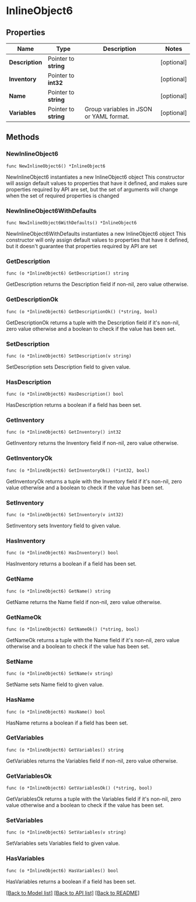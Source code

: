 # InlineObject6

## Properties

Name | Type | Description | Notes
------------ | ------------- | ------------- | -------------
**Description** | Pointer to **string** |  | [optional] 
**Inventory** | Pointer to **int32** |  | [optional] 
**Name** | Pointer to **string** |  | [optional] 
**Variables** | Pointer to **string** | Group variables in JSON or YAML format. | [optional] 

## Methods

### NewInlineObject6

`func NewInlineObject6() *InlineObject6`

NewInlineObject6 instantiates a new InlineObject6 object
This constructor will assign default values to properties that have it defined,
and makes sure properties required by API are set, but the set of arguments
will change when the set of required properties is changed

### NewInlineObject6WithDefaults

`func NewInlineObject6WithDefaults() *InlineObject6`

NewInlineObject6WithDefaults instantiates a new InlineObject6 object
This constructor will only assign default values to properties that have it defined,
but it doesn't guarantee that properties required by API are set

### GetDescription

`func (o *InlineObject6) GetDescription() string`

GetDescription returns the Description field if non-nil, zero value otherwise.

### GetDescriptionOk

`func (o *InlineObject6) GetDescriptionOk() (*string, bool)`

GetDescriptionOk returns a tuple with the Description field if it's non-nil, zero value otherwise
and a boolean to check if the value has been set.

### SetDescription

`func (o *InlineObject6) SetDescription(v string)`

SetDescription sets Description field to given value.

### HasDescription

`func (o *InlineObject6) HasDescription() bool`

HasDescription returns a boolean if a field has been set.

### GetInventory

`func (o *InlineObject6) GetInventory() int32`

GetInventory returns the Inventory field if non-nil, zero value otherwise.

### GetInventoryOk

`func (o *InlineObject6) GetInventoryOk() (*int32, bool)`

GetInventoryOk returns a tuple with the Inventory field if it's non-nil, zero value otherwise
and a boolean to check if the value has been set.

### SetInventory

`func (o *InlineObject6) SetInventory(v int32)`

SetInventory sets Inventory field to given value.

### HasInventory

`func (o *InlineObject6) HasInventory() bool`

HasInventory returns a boolean if a field has been set.

### GetName

`func (o *InlineObject6) GetName() string`

GetName returns the Name field if non-nil, zero value otherwise.

### GetNameOk

`func (o *InlineObject6) GetNameOk() (*string, bool)`

GetNameOk returns a tuple with the Name field if it's non-nil, zero value otherwise
and a boolean to check if the value has been set.

### SetName

`func (o *InlineObject6) SetName(v string)`

SetName sets Name field to given value.

### HasName

`func (o *InlineObject6) HasName() bool`

HasName returns a boolean if a field has been set.

### GetVariables

`func (o *InlineObject6) GetVariables() string`

GetVariables returns the Variables field if non-nil, zero value otherwise.

### GetVariablesOk

`func (o *InlineObject6) GetVariablesOk() (*string, bool)`

GetVariablesOk returns a tuple with the Variables field if it's non-nil, zero value otherwise
and a boolean to check if the value has been set.

### SetVariables

`func (o *InlineObject6) SetVariables(v string)`

SetVariables sets Variables field to given value.

### HasVariables

`func (o *InlineObject6) HasVariables() bool`

HasVariables returns a boolean if a field has been set.


[[Back to Model list]](../README.md#documentation-for-models) [[Back to API list]](../README.md#documentation-for-api-endpoints) [[Back to README]](../README.md)


